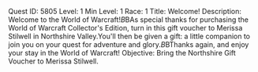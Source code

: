 Quest ID: 5805
Level: 1
Min Level: 1
Race: 1
Title: Welcome!
Description: Welcome to the World of Warcraft!$B$BAs special thanks for purchasing the World of Warcraft Collector's Edition, turn in this gift voucher to Merissa Stilwell in Northshire Valley.You'll then be given a gift: a little companion to join you on your quest for adventure and glory.$B$BThanks again, and enjoy your stay in the World of Warcraft!
Objective: Bring the Northshire Gift Voucher to Merissa Stilwell.
